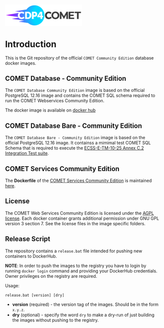 <img src="https://github.com/RHEAGROUP/COMET-Docker/raw/development/CDP4-COMET-Community-Edition.jpg" width="250">

# Introduction

This is the Git repository of the official `COMET Community Edition` database docker images. 

## COMET Database - Community Edition

The `COMET Database Community Edition` image is based on the official PostgreSQL 12.16 image and contains the COMET SQL schema required to run the COMET Webservices Community Edition.

The docker image is available on [docker hub](https://hub.docker.com/r/rheagroup/cdp4-database-community-edition/)

## COMET Database Bare - Community Edition

The `COMET Database Bare - Community Edition` image is based on the official PostgreSQL 12.16 image. It containss a mimimal test COMET SQL Schema that is required to execute the [ECSS-E-TM-10-25 Annex C.2 Integration Test suite](https://github.com/RHEAGROUP/ecss-10-25-annexc-integration-tests). 

## COMET Services Community Edition

The **Dockerfile** of the [COMET Services Community Edition](https://github.com/RHEAGROUP/COMET-WebServices-Community-Edition) is maintained [here](https://github.com/RHEAGROUP/COMET-WebServices-Community-Edition/blob/master/Dockerfile).

## License

The COMET Web Services Community Edition is licensed under the [AGPL license](LICENSE). Each docker container grants additional permission under GNU GPL version 3 section 7. See the license files in the image specific folders.

## Release Script

The repository contains a `release.bat` file intended for pushing new containers to DockerHub.

**NOTE**: In order to push the images to the registry you have to login by running `docker login` command and providing your DockerHub credentials. Owner privileges on the registry are required.

Usage:

```cmd
release.bat [version] [dry]
```

- **version** (required) - the version tag of the images. Should be in the form `x.y.z`.
- **dry** (optional) - specify the word `dry` to make a dry-run of just building the images without pushing to the registry.